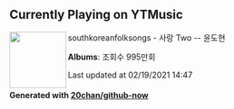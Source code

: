 ## Currently Playing on YTMusic

[<img align="left" width="100" src="https://i.ytimg.com/vi/2l6Vaok5ppo/sddefault.jpg?sqp=-oaymwEWCJADEOEBIAQqCghqEJQEGHgg6AJIWg&rs">](https://music.youtube.com/channel/UCHJ6XB91dAdu1X3h4nggbKw)

southkoreanfolksongs - 사랑 Two -- 윤도현

**Albums**: 조회수 995만회

Last updated at 02/19/2021 14:47

#### Generated with [20chan/github-now](https://github.com/20chan/github-now)


<!--
**20chan/20chan** is a ✨ _special_ ✨ repository because its `README.md` (this file) appears on your GitHub profile.

Here are some ideas to get you started:

- 🔭 I’m currently working on ...
- 🌱 I’m currently learning ...
- 👯 I’m looking to collaborate on ...
- 🤔 I’m looking for help with ...
- 💬 Ask me about ...
- 📫 How to reach me: ...
- 😄 Pronouns: ...
- ⚡ Fun fact: ...
-->
